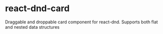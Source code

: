 # react-dnd-card
Draggable and droppable card component for react-dnd. Supports both flat and nested data structures
